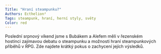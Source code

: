 ```yaml
---
Title: "Hraní steampunku?"
Authors: Ecthelion²
Tags: steampunk, hraní, herní styly, světy
Color: red
---
```

Poslední srpnový víkend jsme s Bubákem a
Alefem měli v řezenském hostinci zajímavou
debatu o steampunku a možnosti hraní steampunkových
příběhů v RPG. Zde najdete krátký
pokus o zachycení jejích výsledků.

